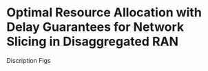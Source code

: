 # Optimal Resource Allocation with Delay Guarantees for Network Slicing in Disaggregated RAN

Discription
Figs
